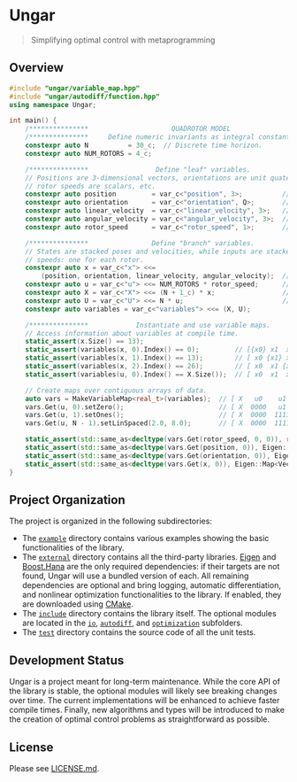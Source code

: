 # Ungar

> Simplifying optimal control with metaprogramming

## Overview
```cpp
#include "ungar/variable_map.hpp"
#include "ungar/autodiff/function.hpp"
using namespace Ungar;

int main() {
    /***************                     QUADROTOR MODEL                      ***************/
    /***************     Define numeric invariants as integral constants.     ***************/
    constexpr auto N          = 30_c;  // Discrete time horizon.
    constexpr auto NUM_ROTORS = 4_c;

    /***************                 Define "leaf" variables.                 ***************/
    // Positions are 3-dimensional vectors, orientations are unit quaternions,
    // rotor speeds are scalars, etc.
    constexpr auto position         = var_c<"position", 3>;          // := p
    constexpr auto orientation      = var_c<"orientation", Q>;       // := q
    constexpr auto linear_velocity  = var_c<"linear_velocity", 3>;   // := pDot
    constexpr auto angular_velocity = var_c<"angular_velocity", 3>;  // := omega
    constexpr auto rotor_speed      = var_c<"rotor_speed", 1>;       // := r

    /***************                Define "branch" variables.                ***************/
    // States are stacked poses and velocities, while inputs are stacked rotor
    // speeds: one for each rotor.
    constexpr auto x = var_c<"x"> <<=
        (position, orientation, linear_velocity, angular_velocity);  // x := [p q pDot omega]
    constexpr auto u = var_c<"u"> <<= NUM_ROTORS * rotor_speed;      // u := [r0 r1 r2 r3]
    constexpr auto X = var_c<"X"> <<= (N + 1_c) * x;                 // X := [x0 x1 ... xN]
    constexpr auto U = var_c<"U"> <<= N * u;                         // U := [u0 u1 ... uN-1]
    constexpr auto variables = var_c<"variables"> <<= (X, U);

    /***************            Instantiate and use variable maps.            ***************/
    // Access information about variables at compile time.
    static_assert(x.Size() == 13);
    static_assert(variables(x, 0).Index() == 0);         // [{x0} x1  x2  ...  xN  u0  ... ]
    static_assert(variables(x, 1).Index() == 13);        // [ x0 {x1} x2  ...  xN  u0  ... ]
    static_assert(variables(x, 2).Index() == 26);        // [ x0  x1 {x2} ...  xN  u0  ... ]
    static_assert(variables(u, 0).Index() == X.Size());  // [ x0  x1  x2  ...  xN {u0} ... ]

    // Create maps over contiguous arrays of data.
    auto vars = MakeVariableMap<real_t>(variables);  // [ X   u0    u1   ...  uN-1 ]
    vars.Get(u, 0).setZero();                        // [ X  0000   u1   ...  uN-1 ]
    vars.Get(u, 1).setOnes();                        // [ X  0000  1111  ...  uN-1 ]
    vars.Get(u, N - 1).setLinSpaced(2.0, 8.0);       // [ X  0000  1111  ...  2468 ]

    static_assert(std::same_as<decltype(vars.Get(rotor_speed, 0, 0)), real_t&>);
    static_assert(std::same_as<decltype(vars.Get(position, 0)), Eigen::Map<Vector3r>&>);
    static_assert(std::same_as<decltype(vars.Get(orientation, 0)), Eigen::Map<Quaternionr>&>);
    static_assert(std::same_as<decltype(vars.Get(x, 0)), Eigen::Map<Vector<real_t, 13>>&>);
}
```

## Project Organization
The project is organized in the following subdirectories:
- The [`example`](example) directory contains various examples showing the basic functionalities of the library.
- The [`external`](external) directory contains all the third-party libraries. [Eigen][] and
  [Boost.Hana][] are the only required dependencies: if their targets are not found, Ungar will use a bundled version
  of each. All remaining dependencies are optional and bring logging, automatic differentiation, and nonlinear optimization functionalities to the
  library. If enabled, they are downloaded using [CMake][].
- The [`include`](include) directory contains the library itself. The optional modules are located in the [`io`](include/ungar/io),
  [`autodiff`](include/ungar/autodiff), and [`optimization`](include/ungar/optimization) subfolders.
- The [`test`](test) directory contains the source code of all the unit tests.

## Development Status
Ungar is a project meant for long-term maintenance. While the core API of the library is stable, the optional modules will likely see breaking changes
over time. The current implementations will be enhanced to achieve faster compile times. Finally, new algorithms and types will be introduced to
make the creation of optimal control problems as straightforward as possible.

## License
Please see [LICENSE.md](LICENSE.md).

<!-- Links -->
[Eigen]: https://eigen.tuxfamily.org/index.php?title=Main_Page
[Boost.Hana]: https://github.com/boostorg/hana
[CMake]: http://www.cmake.org
